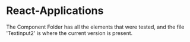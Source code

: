 # React-Applications


The Component Folder has all the elements that were tested, and the file 'Textinput2' is where the current version is present. 

